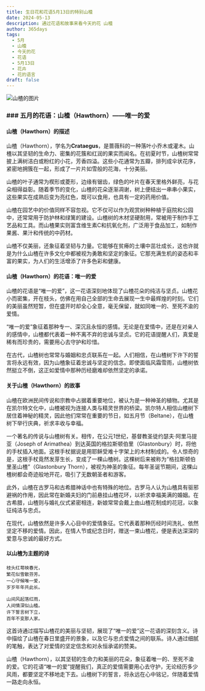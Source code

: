 ```yaml
---
title: 生日花和花语5月13日的特别山楂
date: 2024-05-13
description: 通过花语和故事来看今天的花 山楂
author: 365days
tags:
  - 5月
  - 山楂
  - 今天的花
  - 花语
  - 5月13日
  - 花卉
  - 花的语言
draft: false
---
```



![山楂的图片](https://cdn.pixabay.com/photo/2023/05/06/08/44/crataegus-7973879_1280.jpg#center#center)


### ### 五月的花语：山楂（Hawthorn）——唯一的爱

####  山楂（Hawthorn）的描述

山楂（Hawthorn），学名为**Crataegus**，是蔷薇科的一种落叶小乔木或灌木。山楂以其坚韧的生命力、密集的花簇和红润的果实而闻名。在初夏时节，山楂树常常披上满树洁白或粉红的小花，芳香四溢。这些小花通常为五瓣，排列成伞状花序，紧密地拥簇在一起，形成了一片片如雪般的花海，十分美丽。

山楂的叶子通常为楔形或菱形，边缘有锯齿，绿色的叶片在春天里格外鲜亮，与花朵相得益彰。随着季节的变化，山楂的花朵逐渐凋谢，树上便结出一串串小果实，这些果实在成熟后变为亮红色，既可以食用，也具有一定的药用价值。

山楂在园艺中的价值同样不容忽视。它不仅可以作为观赏树种种植于庭院和公园中，还常常用于防护林和绿篱的建设。山楂树的木材坚硬耐用，常被用于制作手工艺品和工具。而山楂果实则富含维生素C和抗氧化剂，广泛用于食品加工，如制作果酱、果汁和传统的中药材。

山楂不仅美丽，还象征着坚韧与力量。它能够在贫瘠的土壤中茁壮成长，这也许就是为什么山楂在许多文化中都被视为勇敢和坚定的象征。它那充满生机的姿态和丰富的果实，为人们的生活增添了许多色彩和健康。

#### 山楂（Hawthorn）的花语：唯一的爱

山楂的花语是“唯一的爱”，这一花语深刻地体现了山楂花朵的纯洁与坚贞。山楂花小而密集，开在枝头，仿佛在用自己全部的生命去展现一生中最辉煌的时刻。它们的美丽虽然短暂，但在盛开时却全心全意，毫无保留，就如同唯一的、至死不渝的爱情。

“唯一的爱”象征着那种专一、深沉且永恒的感情。无论是在爱情中，还是在对亲人的感情中，山楂都代表着一种不离不弃的忠诚与坚贞。它的花语提醒人们，真爱是稀有而珍贵的，需要用心去守护和珍惜。

在古代，山楂树也常常与婚姻和忠贞联系在一起。人们相信，在山楂树下许下的誓言将永远有效，因为山楂象征着忠诚与坚定的信念。即使面临风霜雪雨，山楂树依然挺立不倒，这正如爱情中那种历经磨难却依然坚定的承诺。

#### 关于山楂（Hawthorn）的故事

山楂在欧洲民间传说和宗教中占据着重要地位，被认为是一种神圣的植物。尤其是在凯尔特文化中，山楂被视为连接人类与精灵世界的桥梁。凯尔特人相信山楂树下居住着神秘的精灵，因此他们常常在重要的节日，如五月节（Beltane），在山楂树下举行庆典，祈求丰收与幸福。

一个著名的传说与山楂树有关。相传，在公元1世纪，基督教圣徒约瑟夫·阿里马提亚（Joseph of Arimathea）到达英国的格拉斯顿伯里（Glastonbury）时，将他的手杖插入地面。这根手杖据说是用耶稣受难十字架上的木材制成的。令人惊奇的是，这根手杖竟然发芽生长，变成了一棵山楂树。这棵树后来被称为“格拉斯顿伯里圣山楂”（Glastonbury Thorn），被视为神圣的象征。每年圣诞节期间，这棵山楂树都会奇迹般地开花，吸引了无数朝圣者和游客。

此外，山楂在古罗马和古希腊神话中也有特殊的地位。古罗马人认为山楂具有驱邪避祸的作用，因此常在新婚夫妇的门前悬挂山楂花环，以祈求幸福美满的婚姻。在古希腊，山楂则与婚礼仪式紧密相连，新娘常常会戴上由山楂花制成的花冠，以象征纯洁与忠贞。

在现代，山楂依然是许多人心目中的爱情象征。它代表着那种历经时间洗礼、依然坚定不移的爱情。因此，在情人节或纪念日时，赠送一束山楂花，便是表达深深的爱意与忠诚的最好方式。

#### 以山楂为主题的诗

	枝头红萼映春光，  
	繁花似雪散芬芳。  
	一心守候唯一爱，  
	岁岁年年共此长。
	
	山间风起落红雨，  
	人间情深似山楂。  
	许下誓言树下立，  
	百年不变那人家。

这首诗通过描写山楂花的美丽与坚韧，展现了“唯一的爱”这一花语的深刻含义。诗中描绘了山楂在春日里盛开的景象，以及它与忠贞爱情之间的联系。诗人通过细腻的笔触，表达了对爱情的坚定信念和对永恒承诺的赞美。

山楂（Hawthorn），以其坚韧的生命力和美丽的花朵，象征着唯一的、至死不渝的爱。它的花语“唯一的爱”提醒我们，真正的爱情需要用心去守护，无论经历多少风雨，都要坚定不移地走下去。山楂树下的誓言，将永远在心中铭记，伴随着爱情一路走向永恒。